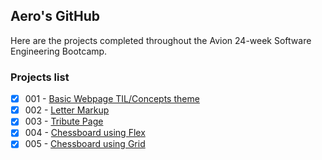 ## Aero's GitHub

Here are the projects completed throughout the Avion 24-week Software Engineering Bootcamp.

### Projects list
- [x] 001 - [Basic Webpage TIL/Concepts theme](https://aflamiano-std.github.io/batch5-activities/Activities/001_html%20basics/)
- [x] 002 - [Letter Markup](https://aflamiano-std.github.io/batch5-activities/Activities/002_letter%20markup/)
- [x] 003 - [Tribute Page](https://aflamiano-std.github.io/batch5-activities/Activities/003_tribute%20page/)
- [x] 004 - [Chessboard using Flex](https://aflamiano-std.github.io/batch5-activities/Activities/004_chessboard%20flex/)
- [x] 005 - [Chessboard using Grid](https://aflamiano-std.github.io/batch5-activities/Activities/005_chessboard%20grid/)
